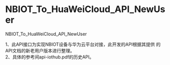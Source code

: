 # NBIOT_To_HuaWeiCloud_API_NewUser   
NBIOT_To_HuaWeiCloud_API_NewUser             
                                
1、此API接口为实现NBIOT设备与华为云平台对接，此开发的API根据其提供 
   的API文档的新老用户版本进行整理。                                         
2、具体的参考间api-iothub.pdf的历史API。   
     
  
   
